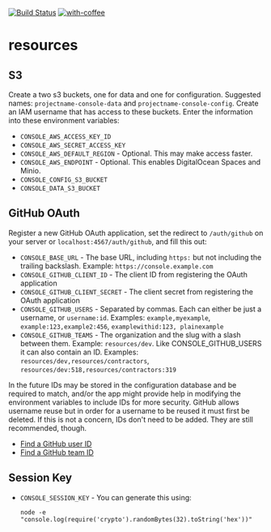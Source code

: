 [![Build Status](https://travis-ci.org/resources/console.svg?branch=master)](https://travis-ci.org/resources/console) [![with-coffee](https://img.shields.io/badge/made%20with-%E2%98%95%EF%B8%8Fcoffee-yellow.svg)](https://github.com/morajabi/with-coffee)

# resources

## S3

Create a two s3 buckets, one for data and one for configuration.
Suggested names: `projectname-console-data` and `projectname-console-config`.
Create an IAM username that has access to these buckets. Enter the
information into these environment variables:

- `CONSOLE_AWS_ACCESS_KEY_ID`
- `CONSOLE_AWS_SECRET_ACCESS_KEY`
- `CONSOLE_AWS_DEFAULT_REGION` - Optional. This may make access faster.
- `CONSOLE_AWS_ENDPOINT` - Optional. This enables DigitalOcean Spaces and Minio.
- `CONSOLE_CONFIG_S3_BUCKET`
- `CONSOLE_DATA_S3_BUCKET`

## GitHub OAuth

Register a new GitHub OAuth application, set the redirect to `/auth/github`
on your server or `localhost:4567/auth/github`, and fill this out:

- `CONSOLE_BASE_URL` - The base URL, including `https:` but not including
    the trailing backslash. Example: `https://console.example.com`
- `CONSOLE_GITHUB_CLIENT_ID` - The client ID from registering the OAuth application
- `CONSOLE_GITHUB_CLIENT_SECRET` - The client secret from registering the OAuth application
- `CONSOLE_GITHUB_USERS` - Separated by commas. Each can either be just a username,
    or `username:id`. Examples: `example,myexample`, `example:123,example2:456`,
    `examplewithid:123, plainexample`
- `CONSOLE_GITHUB_TEAMS` - The organization and the slug with a slash
    between them. Example: `resources/dev`. Like CONSOLE_GITHUB_USERS it
    can also contain an ID. Examples: `resources/dev,resources/contractors`,
    `resources/dev:518,resources/contractors:319`

In the future IDs may be stored in the configuration database and be required
to match, and/or the app might provide help in modifying the environment variables
to include IDs for more security. GitHub allows username reuse but in order for
a username to be reused it must first be deleted. If this is not a concern, IDs
don't need to be added. They are still recommended, though.

- [Find a GitHub user ID](https://caius.github.io/github_id/)
- [Find a GitHub team ID](http://fabian-kostadinov.github.io/2015/01/16/how-to-find-a-github-team-id/)

## Session Key

- `CONSOLE_SESSION_KEY` - You can generate this using:
    
    ```
    node -e "console.log(require('crypto').randomBytes(32).toString('hex'))"
    ```